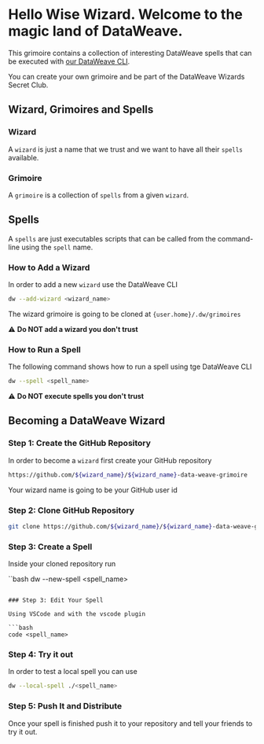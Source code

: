 # Hello Wise Wizard. Welcome to the magic land of DataWeave.

This grimoire contains a collection of interesting DataWeave spells that can be executed with [our DataWeave CLI](https://github.com/mulesoft-labs/data-weave-native).

You can create your own grimoire and be part of the DataWeave Wizards Secret Club.

## Wizard, Grimoires and Spells

### Wizard
A `wizard` is just a name that we trust and we want to have all their `spells` available.

### Grimoire

A `grimoire` is a collection of `spells` from a given `wizard`. 

## Spells
A `spells` are just executables scripts that can be called from the command-line using the `spell` name.

### How to Add a Wizard

In order to add a new `wizard` use the DataWeave CLI

```bash
dw --add-wizard <wizard_name>
```
The wizard grimoire is going to be cloned at `{user.home}/.dw/grimoires`

:warning: **Do NOT add a wizard you don't trust**

### How to Run a Spell

The following command shows how to run a spell using tge DataWeave CLI 
```bash
dw --spell <spell_name>
```

:warning: **Do NOT execute spells you don't trust**

## Becoming a DataWeave Wizard

### Step 1: Create the GitHub Repository

In order to become a `wizard` first create your GitHub repository

```bash
https://github.com/${wizard_name}/${wizard_name}-data-weave-grimoire
```

Your wizard name is going to be your GitHub user id

### Step 2: Clone GitHub Repository

```bash
git clone https://github.com/${wizard_name}/${wizard_name}-data-weave-grimoire
```

### Step 3: Create a Spell

Inside your cloned repository run

``bash
dw --new-spell <spell_name>
```

### Step 3: Edit Your Spell

Using VSCode and with the vscode plugin

```bash
code <spell_name>
```

### Step 4: Try it out

In order to test a local spell you can use

```bash
dw --local-spell ./<spell_name>
```

### Step 5: Push It and Distribute

Once your spell is finished push it to your repository and tell your friends to try it out.
